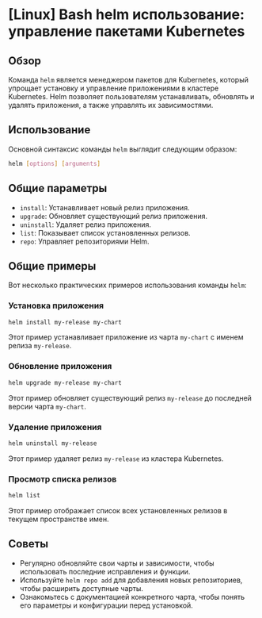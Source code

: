 # [Linux] Bash helm использование: управление пакетами Kubernetes

## Обзор
Команда `helm` является менеджером пакетов для Kubernetes, который упрощает установку и управление приложениями в кластере Kubernetes. Helm позволяет пользователям устанавливать, обновлять и удалять приложения, а также управлять их зависимостями.

## Использование
Основной синтаксис команды `helm` выглядит следующим образом:

```bash
helm [options] [arguments]
```

## Общие параметры
- `install`: Устанавливает новый релиз приложения.
- `upgrade`: Обновляет существующий релиз приложения.
- `uninstall`: Удаляет релиз приложения.
- `list`: Показывает список установленных релизов.
- `repo`: Управляет репозиториями Helm.

## Общие примеры
Вот несколько практических примеров использования команды `helm`:

### Установка приложения
```bash
helm install my-release my-chart
```
Этот пример устанавливает приложение из чарта `my-chart` с именем релиза `my-release`.

### Обновление приложения
```bash
helm upgrade my-release my-chart
```
Этот пример обновляет существующий релиз `my-release` до последней версии чарта `my-chart`.

### Удаление приложения
```bash
helm uninstall my-release
```
Этот пример удаляет релиз `my-release` из кластера Kubernetes.

### Просмотр списка релизов
```bash
helm list
```
Этот пример отображает список всех установленных релизов в текущем пространстве имен.

## Советы
- Регулярно обновляйте свои чарты и зависимости, чтобы использовать последние исправления и функции.
- Используйте `helm repo add` для добавления новых репозиториев, чтобы расширить доступные чарты.
- Ознакомьтесь с документацией конкретного чарта, чтобы понять его параметры и конфигурации перед установкой.